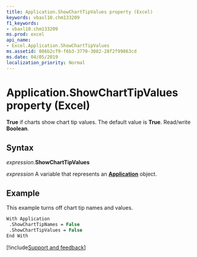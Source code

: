 ```yaml
---
title: Application.ShowChartTipValues property (Excel)
keywords: vbaxl10.chm133209
f1_keywords:
- vbaxl10.chm133209
ms.prod: excel
api_name:
- Excel.Application.ShowChartTipValues
ms.assetid: 886b2cf9-f6b3-3770-3082-28f2f99863cd
ms.date: 04/05/2019
localization_priority: Normal
---
```



# Application.ShowChartTipValues property (Excel)

**True** if charts show chart tip values. The default value is **True**. Read/write **Boolean**.


## Syntax

_expression_.**ShowChartTipValues**

_expression_ A variable that represents an **[Application](Excel.Application(object).md)** object.


## Example

This example turns off chart tip names and values.

```vb
With Application 
 .ShowChartTipNames = False 
 .ShowChartTipValues = False 
End With
```




[!include[Support and feedback](~/includes/feedback-boilerplate.md)]